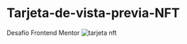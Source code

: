 # Tarjeta-de-vista-previa-NFT
Desafío Frontend Mentor
![tarjeta nft](https://user-images.githubusercontent.com/68082868/217389115-ac34c2d2-c29b-4a05-a253-946a4b8e9018.JPG)
